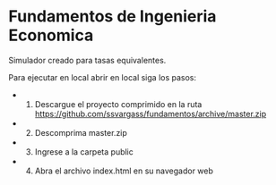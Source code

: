 # Fundamentos de Ingenieria Economica
Simulador creado para tasas equivalentes.

Para ejecutar en local abrir en local siga los pasos:

* 1) Descargue el proyecto comprimido en la ruta https://github.com/ssvargass/fundamentos/archive/master.zip
* 2) Descomprima master.zip
* 3) Ingrese a la carpeta public
* 4) Abra el archivo index.html en su navegador web
